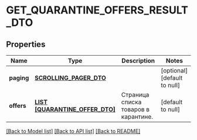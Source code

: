# GET_QUARANTINE_OFFERS_RESULT_DTO

## Properties
Name | Type | Description | Notes
------------ | ------------- | ------------- | -------------
**paging** | [**SCROLLING_PAGER_DTO**](ScrollingPagerDTO.md) |  | [optional] [default to null]
**offers** | [**LIST [QUARANTINE_OFFER_DTO]**](QuarantineOfferDTO.md) | Страница списка товаров в карантине. | [default to null]

[[Back to Model list]](../README.md#documentation-for-models) [[Back to API list]](../README.md#documentation-for-api-endpoints) [[Back to README]](../README.md)


